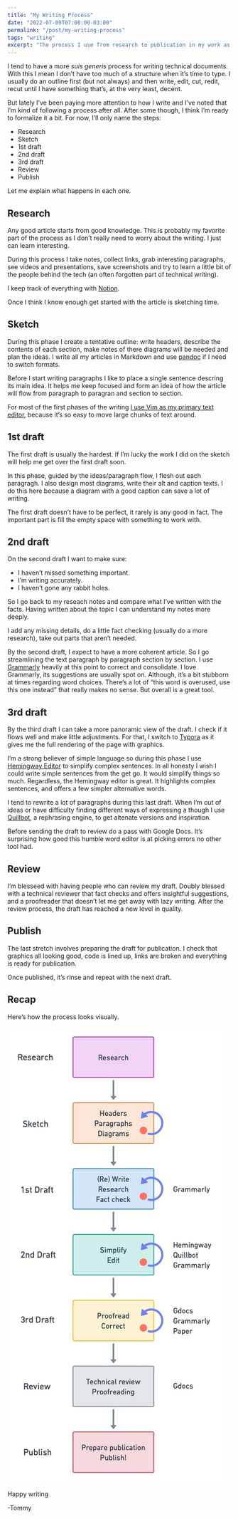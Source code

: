 ```yaml
---
title: "My Writing Process"
date: "2022-07-09T07:00:00-03:00"
permalink: "/post/my-writing-process"
tags: "writing"
excerpt: "The process I use from research to publication in my work as a full-time technical writer"
---
```



I tend to have a more *suis generis* process for writing technical documents. With this I mean I don’t have too much of a structure when it’s time to type. I usually do an outline first (but not always) and then write, edit, cut, redit, recut until I have something that’s, at the very least, decent.

But lately I’ve been paying more attention to how I write and I’ve noted that I’m kind of following a process after all. After some though, I think I’m ready to formalize it a bit. For now, I’ll only name the steps:

- Research
- Sketch
- 1st draft
- 2nd draft
- 3rd draft
- Review
- Publish

Let me explain what happens in each one.

## Research

Any good article starts from good knowledge. This is probably my favorite part of the process as I don’t really need to worry about the writing. I just can learn interesting.

During this process I take notes, collect links, grab interesting paragraphs, see videos and presentations, save screenshots and try to learn a little bit of the people behind the tech (an often forgotten part of technical writing).

I keep track of everything with [Notion](https://www.notion.so/).

Once I think I know enough get started with the article is sketching time.

## Sketch

During this phase I create a tentative outline: write headers, describe the contents of each section, make notes of there diagrams will be needed and plan the ideas. I write all my articles in Markdown and use [pandoc](https://pandoc.org/) if I need to switch formats.

Before I start writing paragraphs I like to place a single sentence descring its main idea. It helps me keep focused and form an idea of how the article will flow from paragraph to paragran and section to section.

For most of the first phases of the writing [I use Vim as my primary text editor](https://tomfern.com/posts/10-vim-plugins-for-writers/), because it’s so easy to move large chunks of text around.

## 1st draft

The first draft is usually the hardest. If I’m lucky the work I did on the sketch will help me get over the first draft soon.

In this phase, guided by the ideas/paragraph flow, I flesh out each paragragh. I also design most diagrams, write their alt and caption texts. I do this here because a diagram with a good caption can save a lot of writing.

The first draft doesn’t have to be perfect, it rarely is any good in fact. The important part is fill the empty space with something to work with.

## 2nd draft

On the second draft I want to make sure:
- I haven’t missed something important.
- I’m writing accurately.
- I haven’t gone any rabbit holes.

So I go back to my reseach notes and compare what I’ve written with the facts. Having written about the topic I can understand my notes more deeply.

I add any missing details, do a little fact checking (usually do a more research), take out parts that aren’t needed.

By the second draft, I expect to have a more coherent article. So I go streamlining the text paragraph by paragraph section by section. I use [Grammarly](https://grammarly.com/) heavily at this point to correct and consolidate. I love Grammarly, its suggestions are usually spot on. Although, it’s a bit stubborn at times regarding word choices. There’s a lot of “this word is overused, use this one instead” that really makes no sense. But overall is a great tool.

## 3rd draft

By the third draft I can take a more panoramic view of the draft. I check if it flows well and make little adjustments. For that, I switch to [Typora](https://typora.io/) as it gives me the full rendering of the page with graphics.

I’m a strong believer of simple language so during this phase I use [Hemingway Editor](https://hemingwayapp.com/) to simplify complex sentences. In all honesty I wish I could write simple sentences from the get go. It would simplify things so much. Regardless, the Hemingway editor is great. It highlights complex sentences, and offers a few simpler alternative words.

I tend to rewrite a lot of paragraphs during this last draft. When I’m out of ideas or have difficulty finding different ways of expressing a though I use [Quillbot](https://quillbot.com/), a rephrasing engine, to get altenate versions and inspiration.

Before sending the draft to review do a pass with Google Docs. It’s surprising how good this humble word editor is at picking errors no other tool had.

## Review

I’m blesseed with having people who can review my draft. Doubly blessed with a technical reviewer that fact checks and offers insightful suggestions, and a proofreader that doesn’t let me get away with lazy writing. After the review process, the draft has reached a new level in quality.

## Publish

The last stretch involves preparing the draft for publication. I check that graphics all looking good, code is lined up, links are broken and everything is ready for publication.

Once published, it’s rinse and repeat with the next draft.

## Recap

Here’s how the process looks visually.

![The phases with a circular arrow mean the steps inside are to be repeated until ready to move on.](/images/writing-process.jpg)

Happy writing

-Tommy
